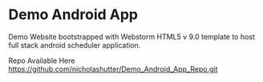 # Demo Android App

Demo Website bootstrapped with Webstorm HTML5 v 9.0 template to host full stack android scheduler application. 

Repo Available Here https://github.com/nicholashutter/Demo_Android_App_Repo.git
